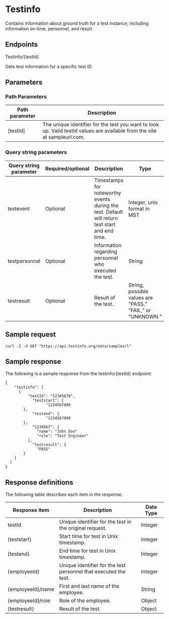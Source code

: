 # Testinfo

Contains information about ground truth for a test instance, including information on time, personnel, and result.

## Endpoints

Testinfo/{testId}

Gets test information for a specific test ID.

## Parameters

### Path Parameters

| Path parameter | Description |
| ------------- | ------------- |
| [testId] | The unique identifier for the test you want to look up. Valid testId values are available from the <sample internal tool> site at sampleurl.com. |

### Query string parameters

| Query string parameter | Required/optional | Description | Type |
| ------------- | ------------- | ------------- | ------------- |
| testevent | Optional | Timestamps for noteworthy events during the test. Default will return test start and end time. | Integer, unix format in MST |
| testpersonnel | Optional |  Information regarding personnel who executed the test. | String |
| testresult | Optional | Result of the test. | String, possible values are "PASS," "FAIL," or "UNKNOWN." |

## Sample request

```
curl -I -X GET "https://api.testinfo.org/data/sampleurl"

```
## Sample response

The following is a sample response from the testinfo/{testId} endpoint:

```
{
    "testinfo": [
      {
          "testId": "12345678",
            "teststart": {
                  "1234567890
        },
            "testend": {
                  "1234567890
        },
            "1234567": {
              "name": "John Doe"
              "role": "Test Engineer"
          },
            "testresult": {
              "PASS"
        }
    }
  ]
}   

```

## Response definitions

The following table describes each item in the response.

| Response item | Description | Data Type |
| ------------- | ------------- | ------------- |
| testId | Unique identifier for the test in the original request. | Integer |
| {teststart} | Start time for test in Unix timestamp. | Integer |
| {testend} | End time for test in Unix timestamp. | Integer |
| {employeeId} | Unique identifier for the test personnel that executed the test. | Integer |
| {employeeId}/name | First and last name of the employee. | String |
| {employeeId}/role | Role of the employee. | Object |
| {testresult} | Result of the test. | Object |
